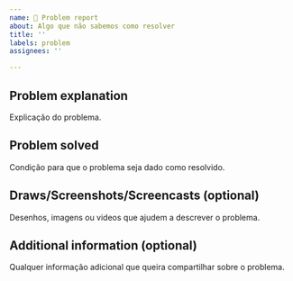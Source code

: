 ```yaml
---
name: 🚩 Problem report
about: Algo que não sabemos como resolver
title: ''
labels: problem
assignees: ''

---
```


## Problem explanation
Explicação do problema.

## Problem solved
Condição para que o problema seja dado como resolvido.

## Draws/Screenshots/Screencasts (optional)
Desenhos, imagens ou videos que ajudem a descrever o problema.

## Additional information (optional)
Qualquer informação adicional que queira compartilhar sobre o problema.
